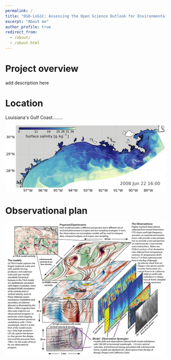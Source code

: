 ```yaml
---
permalink: /
title: "OSO-LoGiC: Assessing the Open Science Outlook for Environmental Justice and Resilience of the Louisiana Gulf Coast"
excerpt: "About me"
author_profile: true
redirect_from: 
  - /about/
  - /about.html
---
```



Project overview
======

add description here

Location
=====

Louisiana's Gulf Coast........

![TXLA Example](../images/TXLA_example.png)

Observational plan
======

![GOM Submeso NIW Sampling V3 01](../images/GOM_submeso_NIW_sampling_v3-01.png)
